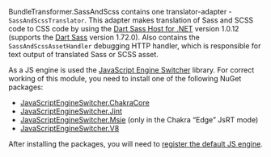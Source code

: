 BundleTransformer.SassAndScss contains one translator-adapter - `SassAndScssTranslator`.
This adapter makes translation of Sass and SCSS code to CSS code by using the [Dart Sass Host for .NET](https://github.com/Taritsyn/DartSassHost) version 1.0.12 (supports the [Dart Sass](https://github.com/sass/dart-sass) version 1.72.0).
Also contains the `SassAndScssAssetHandler` debugging HTTP handler, which is responsible for text output of translated Sass or SCSS asset.

As a JS engine is used the [JavaScript Engine Switcher](https://github.com/Taritsyn/JavaScriptEngineSwitcher) library.
For correct working of this module, you need to install one of the following NuGet packages:

 * [JavaScriptEngineSwitcher.ChakraCore](https://www.nuget.org/packages/JavaScriptEngineSwitcher.ChakraCore)
 * [JavaScriptEngineSwitcher.Jint](https://www.nuget.org/packages/JavaScriptEngineSwitcher.Jint)
 * [JavaScriptEngineSwitcher.Msie](https://www.nuget.org/packages/JavaScriptEngineSwitcher.Msie) (only in the Chakra “Edge” JsRT mode)
 * [JavaScriptEngineSwitcher.V8](https://www.nuget.org/packages/JavaScriptEngineSwitcher.V8)

After installing the packages, you will need to [register the default JS engine](https://github.com/Taritsyn/JavaScriptEngineSwitcher/wiki/Registration-of-JS-engines).